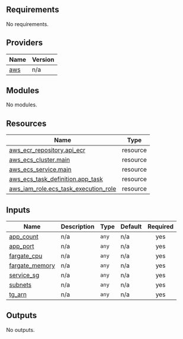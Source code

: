 <!-- BEGIN_TF_DOCS -->
## Requirements

No requirements.

## Providers

| Name | Version |
|------|---------|
| <a name="provider_aws"></a> [aws](#provider\_aws) | n/a |

## Modules

No modules.

## Resources

| Name | Type |
|------|------|
| [aws_ecr_repository.api_ecr](https://registry.terraform.io/providers/hashicorp/aws/latest/docs/resources/ecr_repository) | resource |
| [aws_ecs_cluster.main](https://registry.terraform.io/providers/hashicorp/aws/latest/docs/resources/ecs_cluster) | resource |
| [aws_ecs_service.main](https://registry.terraform.io/providers/hashicorp/aws/latest/docs/resources/ecs_service) | resource |
| [aws_ecs_task_definition.app_task](https://registry.terraform.io/providers/hashicorp/aws/latest/docs/resources/ecs_task_definition) | resource |
| [aws_iam_role.ecs_task_execution_role](https://registry.terraform.io/providers/hashicorp/aws/latest/docs/resources/iam_role) | resource |

## Inputs

| Name | Description | Type | Default | Required |
|------|-------------|------|---------|:--------:|
| <a name="input_app_count"></a> [app\_count](#input\_app\_count) | n/a | `any` | n/a | yes |
| <a name="input_app_port"></a> [app\_port](#input\_app\_port) | n/a | `any` | n/a | yes |
| <a name="input_fargate_cpu"></a> [fargate\_cpu](#input\_fargate\_cpu) | n/a | `any` | n/a | yes |
| <a name="input_fargate_memory"></a> [fargate\_memory](#input\_fargate\_memory) | n/a | `any` | n/a | yes |
| <a name="input_service_sg"></a> [service\_sg](#input\_service\_sg) | n/a | `any` | n/a | yes |
| <a name="input_subnets"></a> [subnets](#input\_subnets) | n/a | `any` | n/a | yes |
| <a name="input_tg_arn"></a> [tg\_arn](#input\_tg\_arn) | n/a | `any` | n/a | yes |

## Outputs

No outputs.
<!-- END_TF_DOCS -->